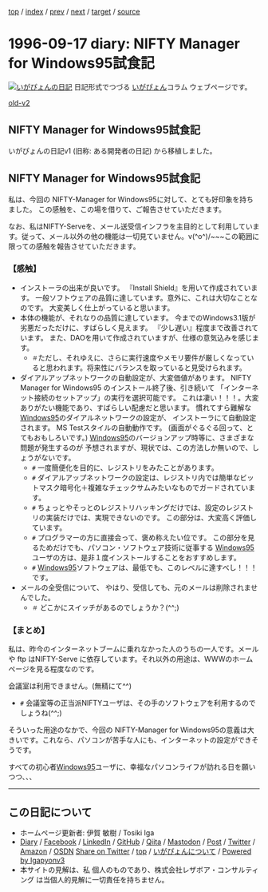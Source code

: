 [top](../index.html) 
 / [index](index.html) 
 / [prev](ig960830.html) 
 / [next](../1997/ig970723.html) 
 / [target](https://www.igapyon.jp/igapyon/diary/1996/ig960917.html) 
 / [source](https://github.com/igapyon/diary/blob/master/1996/ig960917.src.md) 

1996-09-17 diary: NIFTY Manager for Windows95試食記
=====================================================================================================
[![いがぴょんの日記](https://www.igapyon.jp/igapyon/diary/images/iga202308_256.jpg "いがぴょん")](https://www.igapyon.jp/igapyon/diary/memo/memoigapyon.html) 日記形式でつづる [いがぴょん](https://www.igapyon.jp/igapyon/diary/memo/memoigapyon.html)コラム ウェブページです。

[old-v2](ig960917-orig.html)

## NIFTY Manager for Windows95試食記

いがぴょんの日記v1 (旧称: ある開発者の日記) から移植しました。

## NIFTY Manager for Windows95試食記

私は、今回の NIFTY-Manager
for Windows95に対して、とても好印象を持ちました。 この感触を、この場を借りて、ご報告させていただきます。

なお、私はNIFTY-Serveを、メール送受信インフラを主目的として利用しています。従って、メール以外の他の機能は一切見ていません。v(^o^)/~~~この範囲に限っての感触を報告させていただきます。 

### 【感触】

* インストーラの出来が良いです。
  『Install Shield』を用いて作成されています。
  一般ソフトウェアの品質に達しています。意外に、これは大切なことなのです。 
  大変美しく仕上がっていると思います。   
* 本体の機能が、それなりの品質に達しています。
  今までのWindows3.1版が劣悪だっただけに、すばらしく見えます。
  『少し遅い』程度まで改善されています。
  また、DAOを用いて作成されていますが、仕様の意気込みを感じます。
  * `＃`ただし、それゆえに、さらに実行速度やメモリ要件が厳しくなっていると思われます。将来性にバランスを取っていると見受けられます。 
* ダイアルアップネットワークの自動設定が、大変価値があります。 
  NIFTY
  Manager for Windows95 のインストール終了後、引き続いて
  「インターネット接続のセットアップ」の実行を選択可能です。
  これは凄い！！！。大変ありがたい機能であり、すばらしい配慮だと思います。 
  慣れてすら難解な[Windows95](http://www.microsoft.co.jp/win95/index.htm)のダイアルネットワークの設定が、
  インストーラにて自動設定されます。 
  MS Testスタイルの自動動作です。 
  (画面がぐるぐる回って、とてもおもしろいです。) 
  [Windows95](http://www.microsoft.co.jp/win95/index.htm)のバージョンアップ時等に、さまざまな問題が発生するのが
  予想されますが、現状では、この方法しか無いので、しょうがないです。 
  * `#` 一度簡便化を目的に、レジストリをみたことがあります。
  * `#` ダイアルアップネットワークの設定は、レジストリ内では簡単なビットマスク暗号化＋複雑なチェックサムみたいなものでガードされています。
  * `#` ちょっとやそっとのレジストリハッキングだけでは、設定のレジストリの実装だけでは、実現できないのです。 
  この部分は、大変高く評価しています。
  * `#` プログラマーの方に直接会って、褒め称えたい位です。
  この部分を見るためだけでも、パソコン・ソフトウェア技術に従事する 
  [Windows95](http://www.microsoft.co.jp/win95/index.htm)ユーザの方は、是非１度インストールすることをおすすめします。
  * `#` [Windows95](http://www.microsoft.co.jp/win95/index.htm)ソフトウェアは、最低でも、このレベルに達すべし！！！です。
* メールの全受信について、
  やはり、受信しても、元のメールは削除されませんでした。 
  * `＃` どこかにスイッチがあるのでしょうか？(^^;) 

### 【まとめ】

私は、昨今のインターネットブームに乗れなかった人のうちの一人です。メールや ftp はNIFTY-Serve に依存しています。それ以外の用途は、WWWのホームページを見る程度なのです。

会議室は利用できません。(無精にて^^) 
* `#` 会議室等の正当派NIFTYユーザは、その手のソフトウェアを利用するのでしょうね(^^;)

そういった用途のなかで、今回の NIFTY-Manager
for Windows95の意義は大きいです。これなら、パソコンが苦手な人にも、インターネットの設定ができそうです。 

すべての初心者[Windows95](http://www.microsoft.co.jp/win95/index.htm)ユーザに、幸福なパソコンライフが訪れる日を願いつつ、、、


----------------------------------------------------------------------------------------------------

## この日記について

* ホームページ更新者: 伊賀 敏樹 / Tosiki Iga
* [Diary](https://www.igapyon.jp/igapyon/diary/) / [Facebook](https://www.facebook.com/igapyon) / [LinkedIn](https://www.linkedin.com/in/toshikiiga) / [GitHub](https://github.com/igapyon) / [Qiita](https://qiita.com/igapyon) / [Mastodon](https://social.vivaldi.net/@igapyon) / [Post](https://post.news/igapyon) / [Twitter](https://twitter.com/ToshikiIga) / [Amazon](https://www.amazon.co.jp/%E4%BC%8A%E8%B3%80-%E6%95%8F%E6%A8%B9/e/B004LTQWCQ) / [OSDN](https://ja.osdn.net/users/iga/)
[Share on Twitter](https://twitter.com/intent/tweet?hashtags=igapyon%2Cdiary%2C%E3%81%84%E3%81%8C%E3%81%B4%E3%82%87%E3%82%93&text=NIFTY+Manager+for+Windows95%E8%A9%A6%E9%A3%9F%E8%A8%98&url=https%3A%2F%2Fwww.igapyon.jp%2Figapyon%2Fdiary%2F1996%2Fig960917.html) / [top](../index.html) / [いがぴょんについて](https://www.igapyon.jp/igapyon/diary/memo/memoigapyon.html) / [Powered by Igapyonv3](https://github.com/igapyon/igapyonv3)
* 本サイトの見解は、私 個人のものであり、株式会社レザボア・コンサルティング は当個人的見解に一切責任を持ちません。 
